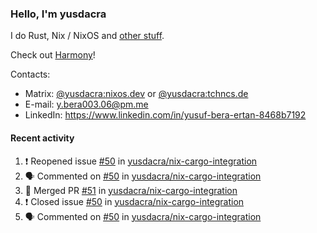 ### Hello, I'm yusdacra

I do Rust, Nix / NixOS and [other stuff](https://yusdacra.gitlab.io/about).

Check out [Harmony](https://github.com/harmony-development)!

Contacts:
- Matrix: [@yusdacra:nixos.dev](https://matrix.to/#/@yusdacra:nixos.dev) or [@yusdacra:tchncs.de](https://matrix.to/#/@yusdacra:tchncs.de)
- E-mail: y.bera003.06@pm.me
- LinkedIn: https://www.linkedin.com/in/yusuf-bera-ertan-8468b7192

#### Recent activity

<!--START_SECTION:activity-->
1. ❗️ Reopened issue [#50](https://github.com/yusdacra/nix-cargo-integration/issues/50) in [yusdacra/nix-cargo-integration](https://github.com/yusdacra/nix-cargo-integration)
2. 🗣 Commented on [#50](https://github.com/yusdacra/nix-cargo-integration/issues/50) in [yusdacra/nix-cargo-integration](https://github.com/yusdacra/nix-cargo-integration)
3. 🎉 Merged PR [#51](https://github.com/yusdacra/nix-cargo-integration/pull/51) in [yusdacra/nix-cargo-integration](https://github.com/yusdacra/nix-cargo-integration)
4. ❗️ Closed issue [#50](https://github.com/yusdacra/nix-cargo-integration/issues/50) in [yusdacra/nix-cargo-integration](https://github.com/yusdacra/nix-cargo-integration)
5. 🗣 Commented on [#50](https://github.com/yusdacra/nix-cargo-integration/issues/50) in [yusdacra/nix-cargo-integration](https://github.com/yusdacra/nix-cargo-integration)
<!--END_SECTION:activity-->
